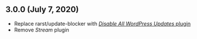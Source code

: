 ## 3.0.0 (July 7, 2020)

- Replace rarst/update-blocker with
  [_Disable All WordPress Updates_ plugin](https://wordpress.org/plugins/disable-wordpress-updates/)
- Remove _Stream_ plugin
